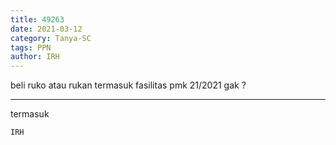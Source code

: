 ```yaml
---
title: 49263
date: 2021-03-12
category: Tanya-SC
tags: PPN
author: IRH
---
```


beli ruko atau rukan termasuk fasilitas pmk 21/2021 gak ?

---

termasuk

`IRH`
